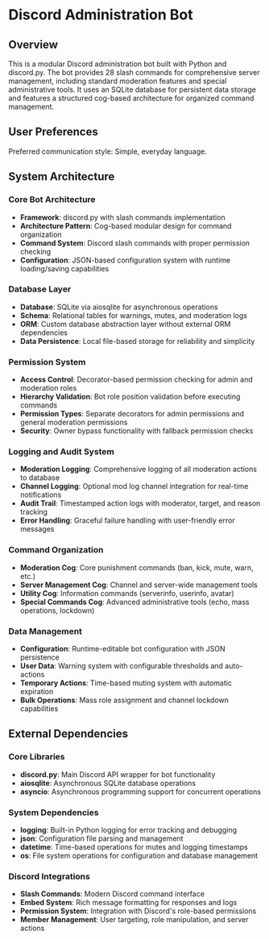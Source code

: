 # Discord Administration Bot

## Overview

This is a modular Discord administration bot built with Python and discord.py. The bot provides 28 slash commands for comprehensive server management, including standard moderation features and special administrative tools. It uses an SQLite database for persistent data storage and features a structured cog-based architecture for organized command management.

## User Preferences

Preferred communication style: Simple, everyday language.

## System Architecture

### Core Bot Architecture
- **Framework**: discord.py with slash commands implementation
- **Architecture Pattern**: Cog-based modular design for command organization
- **Command System**: Discord slash commands with proper permission checking
- **Configuration**: JSON-based configuration system with runtime loading/saving capabilities

### Database Layer
- **Database**: SQLite via aiosqlite for asynchronous operations
- **Schema**: Relational tables for warnings, mutes, and moderation logs
- **ORM**: Custom database abstraction layer without external ORM dependencies
- **Data Persistence**: Local file-based storage for reliability and simplicity

### Permission System
- **Access Control**: Decorator-based permission checking for admin and moderation roles
- **Hierarchy Validation**: Bot role position validation before executing commands
- **Permission Types**: Separate decorators for admin permissions and general moderation permissions
- **Security**: Owner bypass functionality with fallback permission checks

### Logging and Audit System
- **Moderation Logging**: Comprehensive logging of all moderation actions to database
- **Channel Logging**: Optional mod log channel integration for real-time notifications
- **Audit Trail**: Timestamped action logs with moderator, target, and reason tracking
- **Error Handling**: Graceful failure handling with user-friendly error messages

### Command Organization
- **Moderation Cog**: Core punishment commands (ban, kick, mute, warn, etc.)
- **Server Management Cog**: Channel and server-wide management tools
- **Utility Cog**: Information commands (serverinfo, userinfo, avatar)
- **Special Commands Cog**: Advanced administrative tools (echo, mass operations, lockdown)

### Data Management
- **Configuration**: Runtime-editable bot configuration with JSON persistence
- **User Data**: Warning system with configurable thresholds and auto-actions
- **Temporary Actions**: Time-based muting system with automatic expiration
- **Bulk Operations**: Mass role assignment and channel lockdown capabilities

## External Dependencies

### Core Libraries
- **discord.py**: Main Discord API wrapper for bot functionality
- **aiosqlite**: Asynchronous SQLite database operations
- **asyncio**: Asynchronous programming support for concurrent operations

### System Dependencies
- **logging**: Built-in Python logging for error tracking and debugging
- **json**: Configuration file parsing and management
- **datetime**: Time-based operations for mutes and logging timestamps
- **os**: File system operations for configuration and database management

### Discord Integrations
- **Slash Commands**: Modern Discord command interface
- **Embed System**: Rich message formatting for responses and logs
- **Permission System**: Integration with Discord's role-based permissions
- **Member Management**: User targeting, role manipulation, and server actions